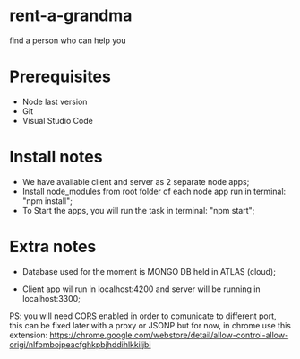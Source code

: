 # rent-a-grandma
find a person who can help you

# Prerequisites
- Node last version
- Git
- Visual Studio Code

# Install notes
- We have available client and server as 2 separate node apps;
-   Install node_modules from root folder of each node app run in terminal: "npm install";
-   To Start the apps, you will run the task in terminal: "npm start";

# Extra notes
- Database used for the moment is MONGO DB held in ATLAS (cloud);

- Client app wil run in localhost:4200 and server will be running in localhost:3300;


PS: you will need CORS enabled in order to comunicate to different port, this can be fixed later with a proxy or JSONP but for now, in chrome use this extension:  https://chrome.google.com/webstore/detail/allow-control-allow-origi/nlfbmbojpeacfghkpbjhddihlkkiljbi

